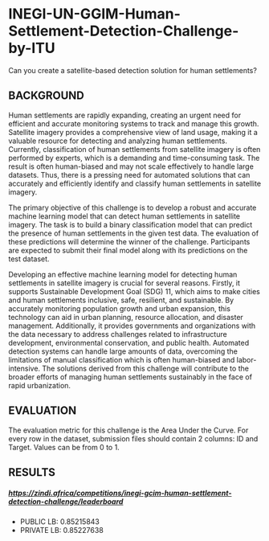 # INEGI-UN-GGIM-Human-Settlement-Detection-Challenge-by-ITU
Can you create a satellite-based detection solution for human settlements?

## BACKGROUND
Human settlements are rapidly expanding, creating an urgent need for efficient and accurate monitoring systems to track and manage this growth. Satellite imagery provides a comprehensive view of land usage, making it a valuable resource for detecting and analyzing human settlements. Currently, classification of human settlements from satellite imagery is often performed by experts, which is a demanding and time-consuming task. The result is often human-biased and may not scale effectively to handle large datasets. Thus, there is a pressing need for automated solutions that can accurately and efficiently identify and classify human settlements in satellite imagery.

The primary objective of this challenge is to develop a robust and accurate machine learning model that can detect human settlements in satellite imagery. The task is to build a binary classification model that can predict the presence of human settlements in the given test data. The evaluation of these predictions will determine the winner of the challenge. Participants are expected to submit their final model along with its predictions on the test dataset.

Developing an effective machine learning model for detecting human settlements in satellite imagery is crucial for several reasons. Firstly, it supports Sustainable Development Goal (SDG) 11, which aims to make cities and human settlements inclusive, safe, resilient, and sustainable. By accurately monitoring population growth and urban expansion, this technology can aid in urban planning, resource allocation, and disaster management. Additionally, it provides governments and organizations with the data necessary to address challenges related to infrastructure development, environmental conservation, and public health. Automated detection systems can handle large amounts of data, overcoming the limitations of manual classification which is often human-biased and labor-intensive. The solutions derived from this challenge will contribute to the broader efforts of managing human settlements sustainably in the face of rapid urbanization.

## EVALUATION
The evaluation metric for this challenge is the Area Under the Curve.
For every row in the dataset, submission files should contain 2 columns: ID and Target. Values can be from 0 to 1.

## RESULTS
##### https://zindi.africa/competitions/inegi-gcim-human-settlement-detection-challenge/leaderboard
* PUBLIC LB:  0.85215843
* PRIVATE LB: 0.85227638
